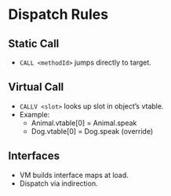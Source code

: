 # Dispatch Rules

## Static Call
- `CALL <methodId>` jumps directly to target.

## Virtual Call
- `CALLV <slot>` looks up slot in object’s vtable.
- Example:
  - Animal.vtable[0] = Animal.speak
  - Dog.vtable[0] = Dog.speak (override)

## Interfaces
- VM builds interface maps at load.
- Dispatch via indirection.
